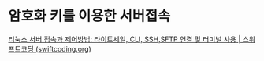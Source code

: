
# 암호화 키를 이용한 서버접속
[리눅스 서버 접속과 제어방법: 라이트세일, CLI, SSH,SFTP 연결 및 터미널 사용 | 스위프트코딩 (swiftcoding.org)](https://swiftcoding.org/server-connection)

